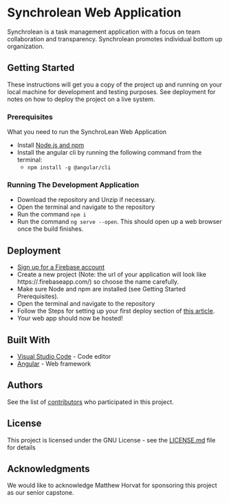 # Synchrolean Web Application

Synchrolean is a task management application with a focus on team collaboration and transparency. Synchrolean promotes individual bottom up organization.

## Getting Started

These instructions will get you a copy of the project up and running on your local machine for development and testing purposes. See deployment for notes on how to deploy the project on a live system.

### Prerequisites

What you need to run the SynchroLean Web Application

- Install [Node.js and npm ](https://nodejs.org/en/download/)
- Install the angular cli by running the following command from the terminal: 
    - ```npm install -g @angular/cli```

### Running The Development Application

- Download the repository and Unzip if necessary.
- Open the terminal and navigate to the repository
- Run the command ```npm i```
- Run the command ```ng serve --open```. This should open up a web browser once the build finishes.

## Deployment

- [Sign up for a Firebase account](https://firebase.google.com/)
- Create a new project (Note: the url of your application will look like https://<Project Id>.firebaseapp.com/) so choose the name carefully.
- Make sure Node and npm are installed (see Getting Started Prerequisites).
- Open the terminal and navigate to the repository
- Follow the Steps for setting up your first deploy section of [this article](https://medium.com/@longboardcreator/deploying-angular-6-applications-to-firebase-hosting-b5dacde9c772).
- Your web app should now be hosted!

## Built With

- [Visual Studio Code](https://code.visualstudio.com) - Code editor
- [Angular](https://angular.io) - Web framework

## Authors

See the list of [contributors](https://github.com/cs-capstone-team-c/synchrolean-web-app/contributors) who participated in this project.

## License

This project is licensed under the GNU License - see the [LICENSE.md](LICENSE.md) file for details

## Acknowledgments

We would like to acknowledge Matthew Horvat for sponsoring this project as our senior capstone.
